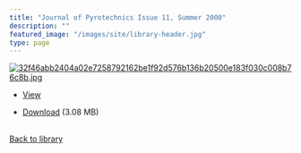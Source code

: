 ```yaml
---
title: "Journal of Pyrotechnics Issue 11, Summer 2000"
description: ""
featured_image: "/images/site/library-header.jpg"
type: page
---
```


<a href="https://drive.google.com/file/d/1hlgPEPoUcODjExMQePwr6FHLUOvB2Qxj/view" target="_blank">![32f46abb2404a02e7258792162be1f92d576b136b20500e183f030c008b76c8b.jpg](/images/library/32f46abb2404a02e7258792162be1f92d576b136b20500e183f030c008b76c8b.jpg)</a>
* <a href="https://drive.google.com/file/d/1hlgPEPoUcODjExMQePwr6FHLUOvB2Qxj/view" target="_blank">View</a>

* [Download](https://drive.google.com/uc?export=download&id=1hlgPEPoUcODjExMQePwr6FHLUOvB2Qxj) (3.08 MB)

<br />[Back to library](/library/)
